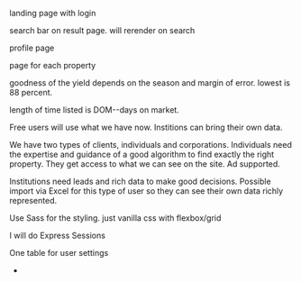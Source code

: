 landing page with login

search bar on result page. will rerender on search

profile page

page for each property

goodness of the yield depends on the season and margin of error. lowest is 88 percent.

length of time listed is DOM--days on market.







Free users will use what we have now. Institions can bring their own data.

We have two types of clients, individuals and corporations. Individuals need the expertise and guidance of a good algorithm to find exactly the right property. They get access to what we can see on the site. Ad supported.

Institutions need leads and rich data to make good decisions. Possible import via Excel for this type of user so they can see their own data richly represented.

Use Sass for the styling. just vanilla css with flexbox/grid

I will do Express Sessions









One table for user settings

* 
